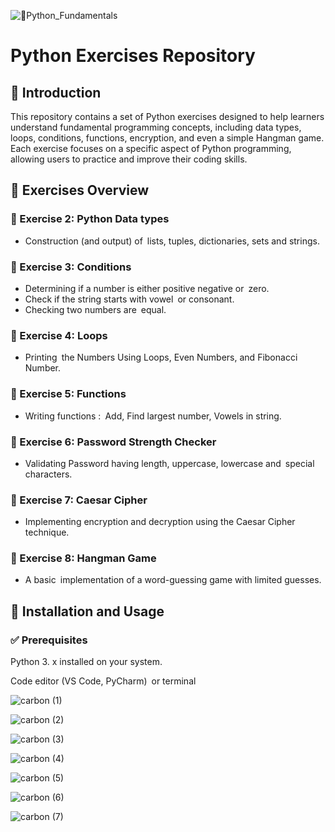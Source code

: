 ![🐍Python_Fundamentals](https://github.com/user-attachments/assets/e949705a-a9a0-49ed-a13b-444da32164c3)

# Python Exercises Repository

## 📌 Introduction

This repository contains a set of Python exercises designed to help learners understand fundamental programming concepts, including data types, loops, conditions, functions, encryption, and even a simple Hangman game. Each exercise focuses on a specific aspect of Python programming, allowing users to practice and improve their coding skills.

## 📝 Exercises Overview

### 📌 Exercise 2: Python Data types

- Construction (and output) of lists, tuples, dictionaries, sets and strings.

### 📌 Exercise 3: Conditions

- Determining if a number is either positive negative or zero.
- Check if the string starts with vowel or consonant.
- Checking two numbers are equal.

### 📌  Exercise 4: Loops

- Printing the Numbers Using Loops, Even Numbers, and Fibonacci Number.

### 📌 Exercise 5: Functions

- Writing functions : Add, Find largest number, Vowels in string.

### 📌 Exercise 6: Password Strength Checker

- Validating Password having length, uppercase, lowercase and special characters.

### 📌 Exercise 7: Caesar Cipher

- Implementing encryption and decryption using the Caesar Cipher technique.

### 📌 Exercise 8: Hangman Game

- A basic implementation of a word-guessing game with limited guesses.

## 🚀 Installation and Usage

### ✅ Prerequisites

Python 3. x installed on your system.

Code editor (VS Code, PyCharm) or terminal



![carbon (1)](https://github.com/user-attachments/assets/da1144c3-8d45-4af0-bbe1-3db7efdef961)

![carbon (2)](https://github.com/user-attachments/assets/586b3ad0-ec35-4103-84f3-1efef94cd72a)

![carbon (3)](https://github.com/user-attachments/assets/dc5b8b80-9d49-4759-885d-ec5e0ea86b46)

![carbon (4)](https://github.com/user-attachments/assets/4d127e74-aed4-42cd-8b8f-d144bb31e5f9)

![carbon (5)](https://github.com/user-attachments/assets/a2973fe8-2fb5-45c4-ad29-c46e6f7cfee7)

![carbon (6)](https://github.com/user-attachments/assets/563a9841-0895-48a7-85c5-b9b678681eb3)

![carbon (7)](https://github.com/user-attachments/assets/398511ac-379e-4bf7-bd16-a8f7d53c6936)

